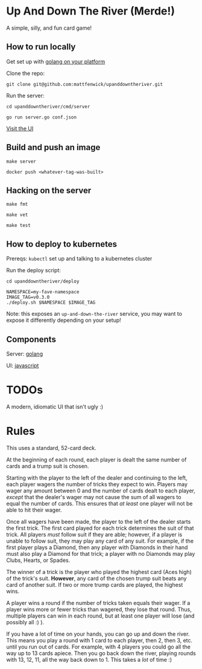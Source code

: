 # Up And Down The River (Merde!)

A simple, silly, and fun card game!



## How to run locally

Get set up with [golang on your platform](https://golang.org/dl/)

Clone the repo:
```
git clone git@github.com:mattfenwick/upanddowntheriver.git
```

Run the server:

```
cd upanddowntheriver/cmd/server

go run server.go conf.json
```

[Visit the UI](http://localhost:5932/main.html)


## Build and push an image

```
make server

docker push <whatever-tag-was-built>
```


## Hacking on the server

```
make fmt

make vet

make test
```


## How to deploy to kubernetes

Prereqs: `kubectl` set up and talking to a kubernetes cluster

Run the deploy script:

```
cd upanddowntheriver/deploy

NAMESPACE=my-fave-namespace
IMAGE_TAG=v0.3.0
./deploy.sh $NAMESPACE $IMAGE_TAG
```

Note: this exposes an `up-and-down-the-river` service, you may want to expose it differently depending on your setup!



## Components

Server: [golang](./cmd/server/server.go)

UI: [javascript](./cmd/server/ui)


# TODOs

A modern, idiomatic UI that isn't ugly :)


# Rules

This uses a standard, 52-card deck.

At the beginning of each round, each player is dealt the same number of cards
and a trump suit is chosen.

Starting with the player to the left of the dealer and continuing to the left,
each player wagers the number of tricks they expect to win.  Players may wager
any amount between 0 and the number of cards dealt to each player, *except*
that the dealer's wager may not cause the sum of all wagers to equal the number
of cards.  This ensures that *at least* one player will not be able to hit
their wager.

Once all wagers have been made, the player to the left of the dealer starts the first
trick.  The first card played for each trick determines the suit of that trick.
All players *must* follow suit if they are able; however, if a player is unable to
follow suit, they may play any card of any suit.  For example, if the first player
plays a Diamond, then any player with Diamonds in their hand must also play a Diamond
for that trick; a player with no Diamonds may play Clubs, Hearts, or Spades.

The winner of a trick is the player who played the highest card (Aces high) of the
trick's suit.  **However**, any card of the chosen trump suit beats any card of
another suit.  If two or more trump cards are played, the highest wins.

A player wins a round if the number of tricks taken equals their wager.  If a player
wins more or fewer tricks than wagered, they lose that round.  Thus, multiple players
can win in each round, but at least one player will lose (and possibly all :) ).

If you have a lot of time on your hands, you can go up and down the river.  This means
you play a round with 1 card to each player, then 2, then 3, etc. until you run out of
cards.  For example, with 4 players you could go all the way up to 13 cards apiece.
Then you go back down the river, playing rounds with 13, 12, 11, all the way back down
to 1.  This takes a *lot* of time :) 